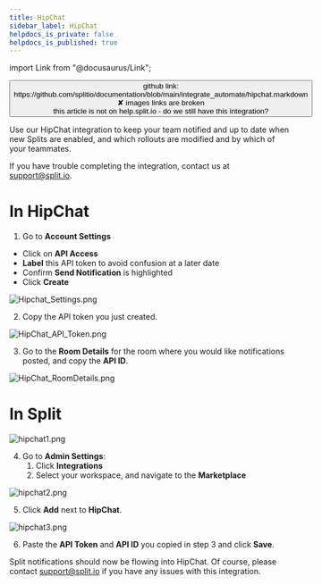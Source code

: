 ```yaml
---
title: HipChat
sidebar_label: HipChat
helpdocs_is_private: false
helpdocs_is_published: true
---
```


import Link from "@docusaurus/Link";

<p>
  <button style={{borderRadius:'8px', border:'1px', fontFamily:'Courier New', fontWeight:'800', textAlign:'left'}}> github link: https://github.com/splitio/documentation/blob/main/integrate_automate/hipchat.markdown <br /> ✘ images links are broken <br /> this article is not on help.split.io - do we still have this integration? </button>
</p>

Use our HipChat integration to keep your team notified and up to date when new Splits are enabled, and which rollouts are modified and by which of your teammates.

If you have trouble completing the integration, contact us at [support@split.io](mailto:support@split.io).

# In HipChat
 
1. Go to **Account Settings**
  * Click on **API Access**
  * **Label** this API token to avoid confusion at a later date
  * Confirm **Send Notification** is highlighted
  * Click **Create** 

<p>
    <img src="https://help.split.io/hc/article_attachments/360017299991/Hipchat_Settings.png" alt="Hipchat_Settings.png" />
</p>

2.  Copy the API token you just created.
<p>
	<img src="https://help.split.io/hc/article_attachments/360017300091/HipChat_API_Token.png" alt="HipChat_API_Token.png" />
</p>

3. Go to the **Room Details** for the room where you would like notifications posted, and copy the **API ID**.
<p>
	<img src="https://help.split.io/hc/article_attachments/360017413512/HipChat_RoomDetails.png" alt="HipChat_RoomDetails.png" />
</p>

# In Split

<p>
  <img src="https://help.split.io/hc/article_attachments/360021730871/hipchat1.png" alt="hipchat1.png" />
</p>

4. Go to **Admin Settings**:
    1. Click **Integrations**
    2. Select your workspace, and navigate to the **Marketplace**

<p>
  <img src="https://help.split.io/hc/article_attachments/360021730891/hipchat2.png" alt="hipchat2.png" />
</p>

5. Click **Add** next to **HipChat**.

<p>
  <img src="https://help.split.io/hc/article_attachments/360021765032/hipchat3.png" alt="hipchat3.png" />
</p>

6. Paste the **API Token** and  **API ID** you copied in step 3  and click **Save**.

Split notifications should now be flowing into HipChat.  Of course, please contact [support@split.io](mailto:support@split.io) if you have any issues with this integration.